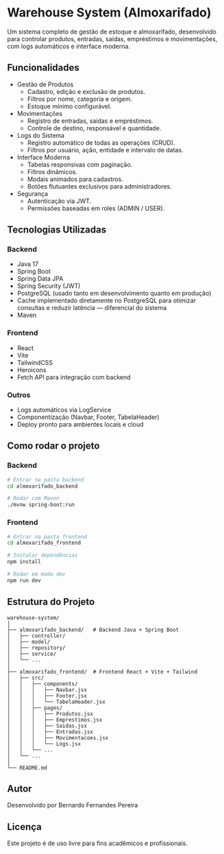 # Warehouse System (Almoxarifado)

Um sistema completo de gestão de estoque e almoxarifado, desenvolvido para controlar produtos, entradas, saídas, empréstimos e movimentações, com logs automáticos e interface moderna.

## Funcionalidades

- Gestão de Produtos
  - Cadastro, edição e exclusão de produtos.
  - Filtros por nome, categoria e origem.
  - Estoque mínimo configurável.
- Movimentações
  - Registro de entradas, saídas e empréstimos.
  - Controle de destino, responsável e quantidade.
- Logs do Sistema
  - Registro automático de todas as operações (CRUD).
  - Filtros por usuário, ação, entidade e intervalo de datas.
- Interface Moderna
  - Tabelas responsivas com paginação.
  - Filtros dinâmicos.
  - Modais animados para cadastros.
  - Botões flutuantes exclusivos para administradores.
- Segurança
  - Autenticação via JWT.
  - Permissões baseadas em roles (ADMIN / USER).

## Tecnologias Utilizadas

### Backend
- Java 17
- Spring Boot
- Spring Data JPA
- Spring Security (JWT)
- PostgreSQL (usado tanto em desenvolvimento quanto em produção)
- Cache implementado diretamente no PostgreSQL para otimizar consultas e reduzir latência — diferencial do sistema
- Maven

### Frontend
- React
- Vite
- TailwindCSS
- Heroicons
- Fetch API para integração com backend

### Outros
- Logs automáticos via LogService
- Componentização (Navbar, Footer, TabelaHeader)
- Deploy pronto para ambientes locais e cloud

## Como rodar o projeto

### Backend
```bash
# Entrar na pasta backend
cd almoxarifado_backend

# Rodar com Maven
./mvnw spring-boot:run
```

### Frontend
```bash
# Entrar na pasta frontend
cd almoxarifado_frontend

# Instalar dependências
npm install

# Rodar em modo dev
npm run dev
```

## Estrutura do Projeto
```
warehouse-system/
│
├── almoxarifado_backend/   # Backend Java + Spring Boot
│   ├── controller/
│   ├── model/
│   ├── repository/
│   ├── service/
│   └── ...
│
├── almoxarifado_frontend/  # Frontend React + Vite + Tailwind
│   ├── src/
│   │   ├── components/
│   │   │   ├── Navbar.jsx
│   │   │   ├── Footer.jsx
│   │   │   └── TabelaHeader.jsx
│   │   ├── pages/
│   │   │   ├── Produtos.jsx
│   │   │   ├── Emprestimos.jsx
│   │   │   ├── Saidas.jsx
│   │   │   ├── Entradas.jsx
│   │   │   ├── Movimentacoes.jsx
│   │   │   └── Logs.jsx
│   │   └── ...
│   └── ...
│
└── README.md
```

## Autor
Desenvolvido por Bernardo Fernandes Pereira

## Licença
Este projeto é de uso livre para fins acadêmicos e profissionais.
